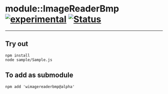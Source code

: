 
# module::ImageReaderBmp [![experimental](https://img.shields.io/badge/stability-experimental-orange.svg)](https://github.com/emersion/stability-badges#experimental) [![Status](https://github.com/Wandalen/wImageReaderBmp/workflows/Test/badge.svg)](https://github.com/Wandalen/wImageReaderBmp/actions?query=workflow%3ATest)

___

## Try out
```
npm install
node sample/Sample.js
```

## To add as submodule
```
npm add 'wimagereaderbmp@alpha'
```

